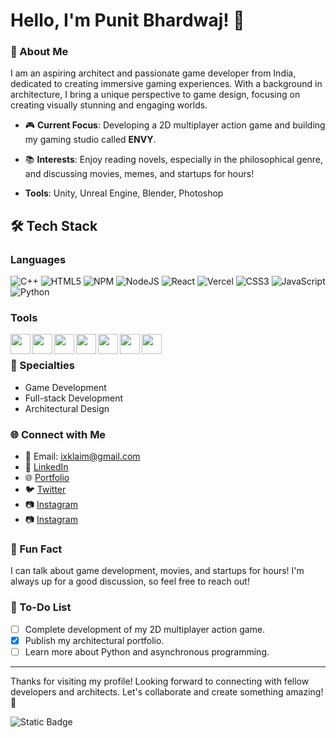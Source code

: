 # Hello, I'm Punit Bhardwaj! 👋

### 🌟 About Me
I am an aspiring architect and passionate game developer from India, dedicated to creating immersive gaming experiences. With a background in architecture, I bring a unique perspective to game design, focusing on creating visually stunning and engaging worlds.

- 🎮 **Current Focus**: Developing a 2D multiplayer action game and building my gaming studio called **ENVY**.
- 📚 **Interests**: Enjoy reading novels, especially in the philosophical genre, and discussing movies, memes, and startups for hours!


- **Tools**: Unity, Unreal Engine, Blender, Photoshop

## 🛠 Tech Stack

### Languages  
![C++](https://img.shields.io/badge/c%2B%2B-%2300599C.svg?style=for-the-badge&logo=c%2B%2B&logoColor=white)
![HTML5](https://img.shields.io/badge/html5-%23E34F26.svg?style=for-the-badge&logo=html5&logoColor=white)
![NPM](https://img.shields.io/badge/NPM-%23CB3837.svg?style=for-the-badge&logo=npm&logoColor=white)
![NodeJS](https://img.shields.io/badge/node.js-6DA55F?style=for-the-badge&logo=node.js&logoColor=white)
![React](https://img.shields.io/badge/react-%2320232a.svg?style=for-the-badge&logo=react&logoColor=%2361DAFB)
![Vercel](https://img.shields.io/badge/vercel-%23000000.svg?style=for-the-badge&logo=vercel&logoColor=white)
![CSS3](https://img.shields.io/badge/css3-%231572B6.svg?style=for-the-badge&logo=css3&logoColor=white)
![JavaScript](https://img.shields.io/badge/javascript-%23E34F26.svg?style=for-the-badge&logo=javascript&logoColor=white)
![Python](https://img.shields.io/badge/python-%2300599C.svg?style=for-the-badge&logo=python&logoColor=yellow)

### Tools
<img align="left" height="32" width="32" src="https://img.icons8.com/color/144/000000/visual-studio-code-2019.png" />
<img align="left" height="32" width="32" src=https://img.icons8.com/stickers/100/000000/github.png />
<img align="left" height="32" width="32" src=https://img.icons8.com/officel/480/000000/react.png />
<img align="left" height="32" width="32" src=https://img.icons8.com/?size=100&id=13677&format=png&color=000000 />
<img align="left" height="32" width="32" src=https://img.icons8.com/?size=100&id=65231&format=png&color=000000 />
<img align="left" height="32" width="32" src=https://img.icons8.com/?size=100&id=38240&format=png&color=000000 />
<img align="left" height="32" width="32" src=https://img.icons8.com/?size=100&id=39848&format=png&color=000000 />
<br/>

### 🚀 Specialties
- Game Development
- Full-stack Development
- Architectural Design

<!---
### 💼 Projects
Here are some of my key projects:
- **[Your Project Name](link_to_project)**: A brief description of what this project does.
- **[Your Game Studio: ENVY](link)**: Aiming to create engaging gaming experiences with innovative gameplay mechanics.
- **[Your Architectural Work](link_to_architecture_project)**: Showcase of my architectural projects, designs, and achievements.
-->

### 🌐 Connect with Me
- 📧 Email: [ixklaim@gmail.com](mailto:ixklaim@gmail.com)
- 💼 [LinkedIn](https://www.linkedin.com/in/ipunitbhardwaj)
- 🌐 [Portfolio](link_to_your_portfolio)
- 🐦 [Twitter](https://x.com/iXklaim)
- 📷 [Instagram](https://instagram.com/iXklaim)
- 📷 [Instagram](https://instagram.com/ipunitbhardwaj)

### 🎯 Fun Fact
I can talk about game development, movies, and startups for hours! I'm always up for a good discussion, so feel free to reach out!

### 🔧 To-Do List
- [ ] Complete development of my 2D multiplayer action game.
- [x] Publish my architectural portfolio.
- [ ] Learn more about Python and asynchronous programming.

---

Thanks for visiting my profile! Looking forward to connecting with fellow developers and architects. Let's collaborate and create something amazing! 🚀

![Static Badge](https://img.shields.io/badge/Made_with_❤️-by_Punit_Bhardwaj-black)
